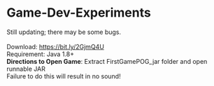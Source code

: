 # Game-Dev-Experiments

 Still updating; there may be some bugs. 
 <br><br>Download: https://bit.ly/2GjmQ4U
 <br>Requirement: Java 1.8+
 <br> <b>Directions to Open Game</b>: Extract FirstGamePOG_jar folder and open runnable JAR
 <br> Failure to do this will result in no sound!
